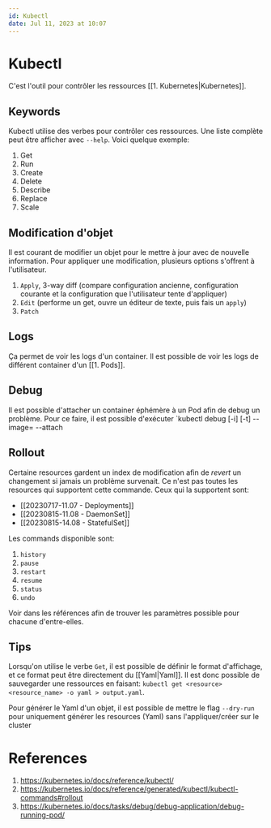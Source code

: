 ```yaml
---
id: Kubectl
date: Jul 11, 2023 at 10:07
---
```


# Kubectl

C'est l'outil pour contrôler les ressources [[1. Kubernetes|Kubernetes]]. 

## Keywords

Kubectl utilise des verbes pour contrôler ces ressources. Une liste complète peut être afficher avec `--help`. Voici quelque exemple:

1. Get
2. Run
3. Create
4. Delete
5. Describe
6. Replace
7. Scale

## Modification d'objet

Il est courant de modifier un objet pour le mettre à jour avec de nouvelle information. Pour appliquer une modification, plusieurs options s'offrent à l'utilisateur.

1. `Apply`, 3-way diff (compare configuration ancienne, configuration courante et la configuration que l'utilisateur tente d'appliquer)
2. `Edit` (performe un get, ouvre un éditeur de texte, puis fais un `apply`)
3. `Patch`

## Logs
Ça permet de voir les logs d'un container. Il est possible de voir les logs de différent container d'un [[1. Pods]].
## Debug
Il est possible d'attacher un container éphémère à un Pod afin de debug un problème. Pour ce faire, il est possible d'exécuter `kubectl debug [-i] [-t] --image=<image> --attach
## Rollout

Certaine resources gardent un index de modification afin de *revert* un changement si jamais un problème survenait. Ce n'est pas toutes les resources qui supportent cette commande. Ceux qui la supportent sont:
- [[20230717-11.07 - Deployments]]
- [[20230815-11.08 - DaemonSet]]
- [[20230815-14.08 - StatefulSet]]

Les commands disponible sont:
1. `history`
2. `pause`
3. `restart`
4. `resume`
5. `status`
6. `undo`

Voir dans les références afin de trouver les paramètres possible pour chacune d'entre-elles.
## Tips

Lorsqu'on utilise le verbe `Get`, il est possible de définir le format d'affichage, et ce format peut être directement du [[Yaml|Yaml]]. Il est donc possible de sauvegarder une ressources en faisant: `kubectl get <resource> <resource_name> -o yaml > output.yaml`.

Pour générer le Yaml d'un objet, il est possible de mettre le flag `--dry-run` pour uniquement générer les resources (Yaml) sans l'appliquer/créer sur le cluster

# References
1. https://kubernetes.io/docs/reference/kubectl/
2. https://kubernetes.io/docs/reference/generated/kubectl/kubectl-commands#rollout
3. https://kubernetes.io/docs/tasks/debug/debug-application/debug-running-pod/